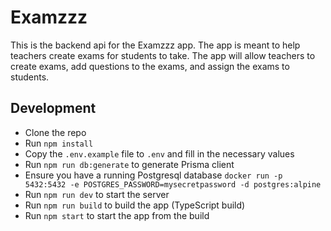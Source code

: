 # Examzzz

This is the backend api for the Examzzz app. The app is meant to help teachers create exams for students to take. The app will allow teachers to create exams, add questions to the exams, and assign the exams to students.

## Development

- Clone the repo
- Run `npm install`
- Copy the `.env.example` file to `.env` and fill in the necessary values
- Run `npm run db:generate` to generate Prisma client
- Ensure you have a running Postgresql database `docker run -p 5432:5432 -e POSTGRES_PASSWORD=mysecretpassword -d postgres:alpine`
- Run `npm run dev` to start the server
- Run `npm run build` to build the app (TypeScript build)
- Run `npm start` to start the app from the build
